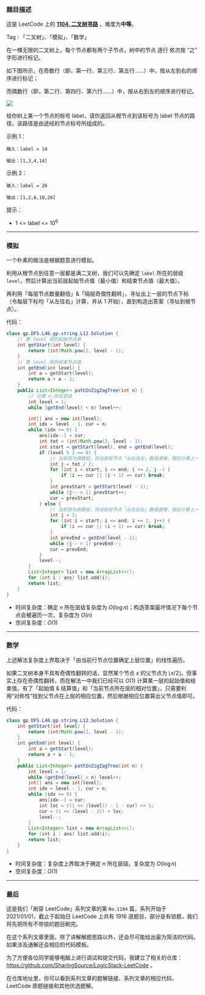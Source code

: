### 题目描述

这是 LeetCode 上的 **[1104. 二叉树寻路](https://leetcode-cn.com/problems/path-in-zigzag-labelled-binary-tree/solution/gong-shui-san-xie-yi-ti-shuang-jie-mo-ni-rw2d/)** ，难度为**中等**。

Tag : 「二叉树」、「模拟」、「数学」



在一棵无限的二叉树上，每个节点都有两个子节点，树中的节点 逐行 依次按 “之” 字形进行标记。

如下图所示，在奇数行（即，第一行、第三行、第五行……）中，按从左到右的顺序进行标记；

而偶数行（即，第二行、第四行、第六行……）中，按从右到左的顺序进行标记。

![](https://assets.leetcode-cn.com/aliyun-lc-upload/uploads/2019/06/28/tree.png)

给你树上某一个节点的标号 label，请你返回从根节点到该标号为 label 节点的路径，该路径是由途经的节点标号所组成的。 

示例 1：
```
输入：label = 14

输出：[1,3,4,14]
```
示例 2：
```
输入：label = 26

输出：[1,2,6,10,26]
```

提示：
* 1 <= label <= $10^6$

---

### 模拟

一个朴素的做法是根据题意进行模拟。

利用从根节点到任意一层都是满二叉树，我们可以先确定 `label` 所在的层级 `level`，然后计算出当前层起始节点值（最小值）和结束节点值（最大值）。

再利用「每层节点数量翻倍」&「隔层奇偶性翻转」，寻址出上一层的节点下标（令每层下标均「从左往右」计算，并从 $1$ 开始），直到构造出答案（寻址到根节点）。

代码：
```Java
class gp.DFS.L46.gp.string.L12.Solution {
    // 第 level 层的起始节点值
    int getStart(int level) {
        return (int)Math.pow(2, level - 1);
    }
    // 第 level 层的结束节点值
    int getEnd(int level) {
        int a = getStart(level);
        return a + a - 1;
    }
    public List<Integer> pathInZigZagTree(int n) {
        // 计算 n 所在层级
        int level = 1;
        while (getEnd(level) < n) level++;

        int[] ans = new int[level];
        int idx = level - 1, cur = n;
        while (idx >= 0) {
            ans[idx--] = cur;
            int tot = (int)Math.pow(2, level - 1);
            int start = getStart(level), end = getEnd(level);
            if (level % 2 == 0) {
                // 当前层为偶数层，则当前层节点「从右往左」数值递增，相应计算上一层下标也应该「从右往左」
                int j = tot / 2;
                for (int i = start; i <= end; i += 2, j--) {
                    if (i == cur || (i + 1) == cur) break;
                }
                int prevStart = getStart(level - 1);
                while (j-- > 1) prevStart++;
                cur = prevStart;
            } else {
                // 当前层为奇数层，则当前层节点「从左往右」数值递增，相应计算上一层下标也应该「从左往右」
                int j = 1;
                for (int i = start; i <= end; i += 2, j++) {
                    if (i == cur || (i + 1) == cur) break;
                }
                int prevEnd = getEnd(level - 1);
                while (j-- > 1) prevEnd--;
                cur = prevEnd;
            }
            level--;
        }
        List<Integer> list = new ArrayList<>();
        for (int i : ans) list.add(i);
        return list;
    }
}
```
* 时间复杂度：确定 $n$ 所在层级复杂度为 $O(\log{n})$；构造答案最坏情况下每个节点会被遍历一次，复杂度为 $O(n)$
* 空间复杂度：$O(1)$

---

### 数学

上述解法复杂度上界取决于「由当前行节点位置确定上层位置」的线性遍历。

如果二叉树本身不具有奇偶性翻转的话，显然某个节点 $x$ 的父节点为 $\left \lfloor x / 2 \right \rfloor$，但事实上存在奇偶性翻转，而在解法一中我们已经可以 $O(1)$ 计算某一层的起始值和结束值，有了「起始值 & 结算值」和「当前节点所在层的相对位置」，只需要利用“对称性”找到父节点在上层的相应位置，然后根据相应位置算出父节点值即可。

代码：
```Java
class gp.DFS.L46.gp.string.L12.Solution {
    int getStart(int level) {
        return (int)Math.pow(2, level - 1);
    }
    int getEnd(int level) {
        int a = getStart(level);
        return a + a - 1;
    }
    public List<Integer> pathInZigZagTree(int n) {
        int level = 1;
        while (getEnd(level) < n) level++;
        int[] ans = new int[level];
        int idx = level - 1, cur = n;
        while (idx >= 0) {
            ans[idx--] = cur;
            int loc = ((1 << (level)) - 1 - cur) >> 1;
            cur = (1 << (level - 2)) + loc;
            level--;
        }
        List<Integer> list = new ArrayList<>();
        for (int i : ans) list.add(i);
        return list;
    }
}
```
* 时间复杂度：复杂度上界取决于确定 $n$ 所在层级。复杂度为 $O(\log{n})$
* 空间复杂度：$O(1)$

---

### 最后

这是我们「刷穿 LeetCode」系列文章的第 `No.1104` 篇，系列开始于 2021/01/01，截止于起始日 LeetCode 上共有 1916 道题目，部分是有锁题，我们将先把所有不带锁的题目刷完。

在这个系列文章里面，除了讲解解题思路以外，还会尽可能给出最为简洁的代码。如果涉及通解还会相应的代码模板。

为了方便各位同学能够电脑上进行调试和提交代码，我建立了相关的仓库：https://github.com/SharingSource/LogicStack-LeetCode 。

在仓库地址里，你可以看到系列文章的题解链接、系列文章的相应代码、LeetCode 原题链接和其他优选题解。

